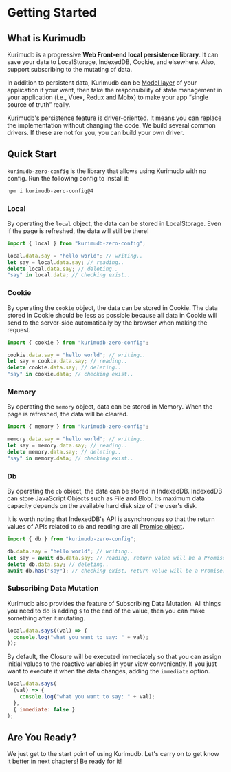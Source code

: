 # Getting Started

## What is Kurimudb

Kurimudb is a progressive **Web Front-end local persistence library**. It can save your data to LocalStorage, IndexedDB, Cookie, and elsewhere. Also, support subscribing to the mutating of data.

In addition to persistent data, Kurimudb can be [Model layer](https://en.wikipedia.org/wiki/Model%E2%80%93view%E2%80%93viewmodel#Components_of_MVVM_pattern) of your application if your want, then take the responsibility of state management in your application (i.e., Vuex, Redux and Mobx) to make your app “single source of truth” really.

Kurimudb's persistence feature is driver-oriented. It means you can replace the implementation without changing the code. We build several common drivers. If these are not for you, you can build your own driver.

## Quick Start

`kurimudb-zero-config` is the library that allows using Kurimudb with no config. Run the following config to install it:

```bash
npm i kurimudb-zero-config@4
```

### Local

By operating the `local` object, the data can be stored in LocalStorage. Even if the page is refreshed, the data will still be there!

```js
import { local } from "kurimudb-zero-config";

local.data.say = "hello world"; // writing..
let say = local.data.say; // reading..
delete local.data.say; // deleting..
"say" in local.data; // checking exist..
```

### Cookie

By operating the `cookie` object, the data can be stored in Cookie. The data stored in Cookie should be less as possible because all data in Cookie will send to the server-side automatically by the browser when making the request.

```js
import { cookie } from "kurimudb-zero-config";

cookie.data.say = "hello world"; // writing..
let say = cookie.data.say; // reading..
delete cookie.data.say; // deleting..
"say" in cookie.data; // checking exist..
```

### Memory

By operating the `memory` object, data can be stored in Memory. When the page is refreshed, the data will be cleared.

```js
import { memory } from "kurimudb-zero-config";

memory.data.say = "hello world"; // writing..
let say = memory.data.say; // reading..
delete memory.data.say; // deleting..
"say" in memory.data; // checking exist..
```

### Db

By operating the `db` object, the data can be stored in IndexedDB. IndexedDB can store JavaScript Objects such as File and Blob. Its maximum data capacity depends on the available hard disk size of the user's disk.  

It is worth noting that IndexedDB's API is asynchronous so that the return values of APIs related to `db` and reading are all [Promise object](https://developer.mozilla.org/docs/Web/JavaScript/Reference/Global_Objects/Promise).

```js
import { db } from "kurimudb-zero-config";

db.data.say = "hello world"; // writing..
let say = await db.data.say; // reading, return value will be a Promise..
delete db.data.say; // deleting..
await db.has("say"); // checking exist, return value will be a Promise..
```

### Subscribing Data Mutation

Kurimudb also provides the feature of Subscribing Data Mutation. All things you need to do is adding `$` to the end of the value, then you can make something after it mutating.

```js
local.data.say$((val) => {
  console.log("what you want to say: " + val);
});
```

By default, the Closure will be executed immediately so that you can assign initial values to the reactive variables in your view conveniently. If you just want to execute it when the data changes, adding the `immediate` option.

```js {5}
local.data.say$(
  (val) => {
    console.log("what you want to say: " + val);
  },
  { immediate: false }
);
```

## Are You Ready?

We just get to the start point of using Kurimudb. Let's carry on to get know it better in next chapters! Be ready for it!
